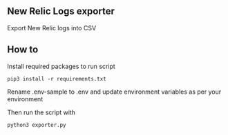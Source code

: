## New Relic Logs exporter

Export New Relic logs into CSV

## How to 

Install required packages to run script

`pip3 install -r requirements.txt`

Rename .env-sample to .env and update environment variables as per your environment

Then run the script with 

`python3 exporter.py`
